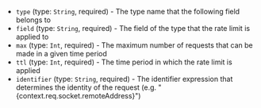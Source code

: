 
* `type` (type: `String`, required) - The type name that the following field belongs to
* `field` (type: `String`, required) - The field of the type that the rate limit is applied to
* `max` (type: `Int`, required) - The maximum number of requests that can be made in a given time period
* `ttl` (type: `Int`, required) - The time period in which the rate limit is applied
* `identifier` (type: `String`, required) - The identifier expression that determines the identity of the request (e.g. "\{context.req.socket.remoteAddress}")